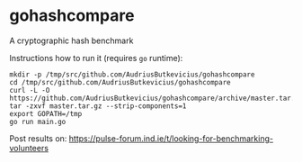 gohashcompare
=============
A cryptographic hash benchmark

Instructions how to run it (requires `go` runtime):
```
mkdir -p /tmp/src/github.com/AudriusButkevicius/gohashcompare
cd /tmp/src/github.com/AudriusButkevicius/gohashcompare
curl -L -O https://github.com/AudriusButkevicius/gohashcompare/archive/master.tar.gz
tar -zxvf master.tar.gz --strip-components=1
export GOPATH=/tmp
go run main.go
```

Post results on:
https://pulse-forum.ind.ie/t/looking-for-benchmarking-volunteers
